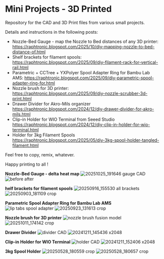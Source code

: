 # Mini Projects - 3D Printed

Repository for the CAD and 3D Print files from various small projects.

Details and instructions in the following posts:
* Nozzle-Bed Gauge - map the Nozzle to Bed distances of any 3D printer: https://raphtronic.blogspot.com/2025/10/diy-mapping-nozzle-to-bed-distance-of.html
* Shelf brackets for filament spools: https://raphtronic.blogspot.com/2025/09/diy-filament-rack-for-vertical-rail.html
* Parametric + CCTree + YXPolyer Spool Adapter Ring for Bambu Lab AMS: https://raphtronic.blogspot.com/2025/09/diy-parametric-spool-adapter-ring-for.html
* Nozzle brush for 3D printer: https://raphtronic.blogspot.com/2025/09/diy-nozzle-scrubber-3d-print.html
* Drawer Divider for Akro-Mils organizer https://raphtronic.blogspot.com/2024/12/diy-drawer-divider-for-akro-mils.html
* Clip-in Holder for WIO Terminal from Seeed Studio https://raphtronic.blogspot.com/2024/12/diy-clip-in-holder-for-wio-terminal.html
* Holder for 3kg Filament Spools https://raphtronic.blogspot.com/2025/05/diy-3kg-spool-holder-tangled-filament.html

Feel free to copy, remix, whatever.

Happy printing to all !

**Nozzle-Bed Gauge - delta heat map**
![20251025_191646 gauge CAD](https://github.com/user-attachments/assets/68d5dec8-1fc1-46f8-a7ee-22ff2a738d8c)
![before after](https://github.com/user-attachments/assets/cd7d0934-c798-48d1-8051-e3199e38d894)

**helf brackets for filament spools**
![20250916_155530 all brackets](https://github.com/user-attachments/assets/f574c8ef-e8fa-46ca-83b2-dc6edcf1f7aa)
![20250903_181109 crop](https://github.com/user-attachments/assets/b4ebf578-3f8e-4932-9e71-a6633e41d6a6)

**Parametric Spool Adapter Ring for Bambu Lab AMS**
![lip tabs spool adapter](https://github.com/user-attachments/assets/e5d11fac-720c-4ff0-ab87-c0037b4cfbfd)
![20250923_131613 crop](https://github.com/user-attachments/assets/a2a743fe-79bc-4dc7-8b1f-6d49d331329a)

**Nozzle brush for 3D printer**
![nozzle brush fusion model](https://github.com/user-attachments/assets/dd50ec4f-8cbb-4e49-a59c-ba46cfd296d2)
![20251011_174142 crop](https://github.com/user-attachments/assets/3fb94168-b4a6-44f4-9de9-81a7e4f76b26)

**Drawer Divider**
![divider CAD](https://github.com/user-attachments/assets/6be9e195-4bea-4c1a-8d0e-5c0c8ffdb1e1)
![20241211_145436 x2048](https://github.com/user-attachments/assets/ece5ee29-a313-4d5c-92b3-454126f8e386)

**Clip-in Holder for WIO Terminal**
![holder CAD](https://github.com/user-attachments/assets/d291f151-1b1f-4616-8185-e05655683a32)
![20241211_152406 x2048](https://github.com/user-attachments/assets/66f15c26-7625-4f63-8bdb-9c494a9d9116)

**3kg Spool Holder**
![20250528_180559 crop](https://github.com/user-attachments/assets/0bf91369-60e9-4055-83cf-59eabe5c935c)
![20250528_180657 crop](https://github.com/user-attachments/assets/fc8ad682-82cb-4c8b-a012-3f26c6b6ab99)
